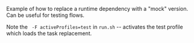 Example of how to replace a runtime dependency with a "mock" version.
Can be useful for testing flows.

Note the ` -F activeProfiles=test` in `run.sh` -- activates the test
profile which loads the task replacement.